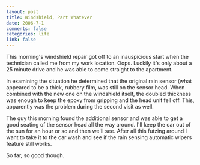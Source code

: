 ```yaml
--- 
layout: post
title: Windshield, Part Whatever
date: 2006-7-1
comments: false
categories: life
link: false
---
```

This morning's windshield repair got off to an inauspicious start when the technician called me from my work location. Oops. Luckily it's only about a 25 minute drive and he was able to come straight to the apartment.

In examining the situation he determined that the original rain sensor (what appeared to be a thick, rubbery film, was still on the sensor head. When combined with the new one on the windshield itself, the doubled thickness was enough to keep the epoxy from gripping and the head unit fell off. This, apparently was the problem during the second visit as well.

The guy this morning found the additional sensor and was able to get a good seating of the sensor head all the way around. I'll keep the car out of the sun for an hour or so and then we'll see. After all this futzing around I want to take it to the car wash and see if the rain sensing automatic wipers feature still works.

So far, so good though.
